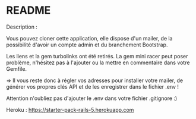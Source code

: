 # README

Description : 

Vous pouvez cloner cette application, elle dispose d'un mailer, de la possibilité d'avoir un compte admin et du branchement Bootstrap.

Les liens et la gem turbolinks ont été retirés. La gem mini racer peut poser problème, n'hésitez pas à l'ajouter ou la mettre en commentaire dans votre Gemfile.


=> Il vous reste donc à régler vos adresses pour installer votre mailer, de générer vos propres clés API et de les enregistrer dans le fichier .env !


Attention n'oubliez pas d'ajouter le .env dans votre fichier .gitignore :)

Heroku : https://starter-pack-rails-5.herokuapp.com
